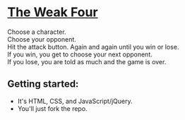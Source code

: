 # [The Weak Four](https://dph0718.github.io/The-Weak-Four/)

Choose a character.<br>
Choose your opponent.<br>
Hit the attack button. Again and again until you win or lose.<br>
If you win, you get to choose your next opponent. <br>
If you lose, you are told as much and the game is over.<br>

## Getting started:
- It's HTML, CSS, and JavaScript/jQuery. 
- You'll just fork the repo.
